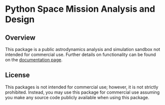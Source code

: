 # Python Space Mission Analysis and Design

## Overview

This package is a public astrodynamics analysis and simulation sandbox not intended for commercial use.  Further details
on functionality can be found on the [documentation page](https://www.pysmad.org).

## License

This packages is not intended for commercial use; however, it is not strictly prohibited.  Instead, you may use this
package for commercial use assuming you make any source code publicly available when using this package.
